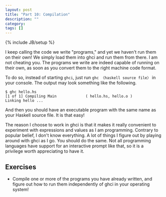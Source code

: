 ```yaml
---
layout: post
title: "Part 10: Compilation"
description: ""
category:
tags: []
---
```

{% include JB/setup %}



I keep calling the code we write "programs," and yet we haven't run them on their own! We simply load them into <abbr>ghc</abbr>i and run them from there. I am not cheating you. The programs we write are indeed capable of running on their own, as soon as you convert them to the right machine code format.

To do so, instead of starting `ghci`, just run `ghc 〈haskell source file〉` in your console. The output may look something like the following.

    $ ghc hello.hs
    [1 of 1] Compiling Main             ( hello.hs, hello.o )
    Linking hello ...

And then you should have an executable program with the same name as your Haskell source file. It is that easy!

The reason I choose to work in <abbr>ghc</abbr>i is that it makes it really convenient to experiment with expressions and values as I am programming. Contrary to popular belief, I don't know everything. A lot of things I figure out by playing around with <abbr>ghc</abbr>i as I go. You should do the same. Not all programming languages have support for an interactive prompt like that, so it is a privilege worth appreciating to have it.


Exercises
---------

 *  Compile one or more of the programs you have already written, and figure out how to run them independently of <abbr>ghc</abbr>i in your operating system!
